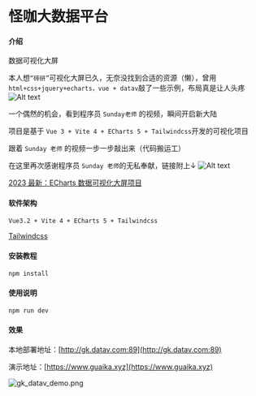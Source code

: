 # 怪咖大数据平台

#### 介绍
数据可视化大屏

本人想`“砖研”`可视化大屏已久，无奈没找到合适的资源（懒），曾用`html+css+jquery+echarts，vue + datav`敲了一些示例，布局真是让人头疼
![Alt text](https://i.hd-r.cn/0e9965fc1eb4dbd168dc0f7eb0da5552.jpg)


一个偶然的机会，看到程序员 `Sunday老师` 的视频，瞬间开启新大陆

项目是基于 `Vue 3 + Vite 4 + ECharts 5 + Tailwindcss`开发的可视化项目

跟着 `Sunday 老师` 的视频一步一步敲出来（代码搬运工）

在这里再次感谢程序员 `Sunday 老师`的无私奉献，链接附上↓
![Alt text](https://i.hd-r.cn/5fec7765ce12721a0c616234be89c8cb.jpg)

[2023 最新：ECharts 数据可视化大屏项目](https://www.bilibili.com/video/BV1yu411E7cm?p=1&vd_source=4c524e8e506ca061863d2041deba2db8)

#### 软件架构
```html
Vue3.2 + Vite 4 + ECharts 5 + Tailwindcss
```
[Tailwindcss](https://www.tailwindcss.cn)

#### 安装教程

```js
npm install
```

#### 使用说明

```js
npm run dev
```

#### 效果
本地部署地址：[http://gk.datav.com:89](http://gk.datav.com:89)

演示地址：[https://www.guaika.xyz](https://www.guaika.xyz)

![gk_datav_demo.png](https://i.hd-r.cn/c28f224675a2ca8c3a68248c47a3b9be.png)
